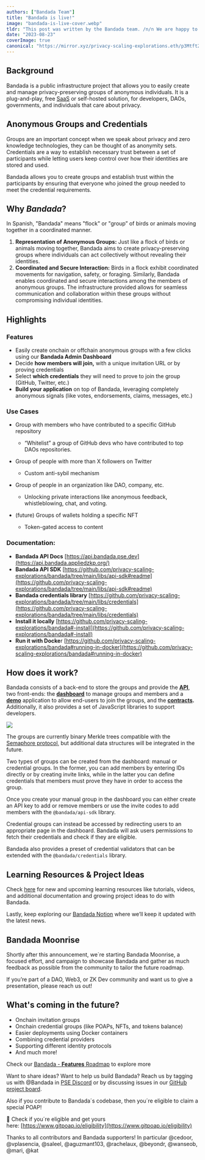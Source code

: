 ```yaml
---
authors: ["Bandada Team"]
title: "Bandada is live!"
image: "bandada-is-live-cover.webp"
tldr: "This post was written by the Bandada team. /n/n We are happy to announce the public release of Bandada V1! Try our [app](https://bandada.pse.dev/) out or run it yourself locally [v1.0.0-alpha](https://github.com/privacy-scaling-explorations/bandada/releases/tag/v1.0.0-alpha)"
date: "2023-08-23"
coverImage: true
canonical: "https://mirror.xyz/privacy-scaling-explorations.eth/p3Mtft28FG1ctgeUARVEKLTK_KexnWC6T4CUHaQark4"
---
```


## **Background**

Bandada is a public infrastructure project that allows you to easily create and manage privacy-preserving groups of anonymous individuals. It is a plug-and-play, free [SaaS](https://en.wikipedia.org/wiki/Software_as_a_service) or self-hosted solution, for developers, DAOs, governments, and individuals that care about privacy.

## Anonymous Groups and Credentials

Groups are an important concept when we speak about privacy and zero knowledge technologies, they can be thought of as anonymity sets. Credentials are a way to establish necessary trust between a set of participants while letting users keep control over how their identities are stored and used.

Bandada allows you to create groups and establish trust within the participants by ensuring that everyone who joined the group needed to meet the credential requirements.

## Why _Bandada_?

In Spanish, "Bandada" means "flock" or "group” of birds or animals moving together in a coordinated manner.

1.  **Representation of Anonymous Groups:** Just like a flock of birds or animals moving together, Bandada aims to create privacy-preserving groups where individuals can act collectively without revealing their identities.
2.  **Coordinated and Secure Interaction:** Birds in a flock exhibit coordinated movements for navigation, safety, or foraging. Similarly, Bandada enables coordinated and secure interactions among the members of anonymous groups. The infrastructure provided allows for seamless communication and collaboration within these groups without compromising individual identities.

## **Highlights**

### F**eatures**

- Easily create onchain or offchain anonymous groups with a few clicks using our **Bandada Admin Dashboard**
- Decide **how members will join,** with a unique invitation URL or by proving credentials
- Select **which credentials** they will need to prove to join the group (GitHub, Twitter, etc.)
- **Build your application** on top of Bandada, leveraging completely anonymous signals (like votes, endorsements, claims, messages, etc.)

### Use Cases

- Group with members who have contributed to a specific GitHub repository

  - “Whitelist” a group of GitHub devs who have contributed to top DAOs repositories.

- Group of people with more than X followers on Twitter

  - Custom anti-sybil mechanism

- Group of people in an organization like DAO, company, etc.

  - Unlocking private interactions like anonymous feedback, whistleblowing, chat, and voting.

- (future) Groups of wallets holding a specific NFT

  - Token-gated access to content

### Documentation:

- **Bandada API Docs** [https://api.bandada.pse.dev](https://api.bandada.appliedzkp.org/)
- **Bandada API SDK** [https://github.com/privacy-scaling-explorations/bandada/tree/main/libs/api-sdk#readme](https://github.com/privacy-scaling-explorations/bandada/tree/main/libs/api-sdk#readme)
- **Bandada credentials library** [https://github.com/privacy-scaling-explorations/bandada/tree/main/libs/credentials](https://github.com/privacy-scaling-explorations/bandada/tree/main/libs/credentials)
- **Install it locally** [https://github.com/privacy-scaling-explorations/bandada#-install](https://github.com/privacy-scaling-explorations/bandada#-install)
- **Run it with Docke**r [https://github.com/privacy-scaling-explorations/bandada#running-in-docker](https://github.com/privacy-scaling-explorations/bandada#running-in-docker)

## How does it work?

Bandada consists of a back-end to store the groups and provide the **[API](https://github.com/privacy-scaling-explorations/bandada/blob/docs/readme-files/apps/api)**, two front-ends: the **[dashboard](https://github.com/privacy-scaling-explorations/bandada/blob/docs/readme-files/apps/dashboard)** to manage groups and members and a **[demo](https://github.com/privacy-scaling-explorations/bandada/blob/docs/readme-files/apps/client)** application to allow end-users to join the groups, and the **[contracts](https://github.com/privacy-scaling-explorations/bandada/blob/docs/readme-files/apps/contracts).** Additionally, it also provides a set of JavaScript libraries to support developers.

![](/articles/bandada-is-live/YLKtfrsyR1gTNXMjHh8ec.webp)

The groups are currently binary Merkle trees compatible with the [Semaphore protocol,](https://semaphore.appliedzkp.org/) but additional data structures will be integrated in the future.

Two types of groups can be created from the dashboard: manual or credential groups. In the former, you can add members by entering IDs directly or by creating invite links, while in the latter you can define credentials that members must prove they have in order to access the group.

Once you create your manual group in the dashboard you can either create an API key to add or remove members or use the invite codes to add members with the `@bandada/api-sdk` library.

Credential groups can instead be accessed by redirecting users to an appropriate page in the dashboard. Bandada will ask users permissions to fetch their credentials and check if they are eligible.

Bandada also provides a preset of credential validators that can be extended with the `@bandada/credentials` library.

## Learning Resources & Project Ideas

Check [here](https://www.notion.so/Bandada-Learning-Resources-Project-Ideas-68803d6da8374a4399824e9a93995ff3?pvs=21) for new and upcoming learning resources like tutorials, videos, and additional documentation and growing project ideas to do with Bandada.

Lastly, keep exploring our [Bandada Notion](https://www.notion.so/Bandada-82d0d9d3c6b64b7bb2a09d4c7647c083?pvs=21) where we’ll keep it updated with the latest news.

## Bandada Moonrise

Shortly after this announcement, we´re starting Bandada Moonrise, a focused effort, and campaign to showcase Bandada and gather as much feedback as possible from the community to tailor the future roadmap.

If you’re part of a DAO, Web3, or ZK Dev community and want us to give a presentation, please reach us out!

## **What's coming in the future?**

- Onchain invitation groups
- Onchain credential groups (like POAPs, NFTs, and tokens balance)
- Easier deployments using Docker containers
- Combining credential providers
- Supporting different identity protocols
- And much more!

Check our [Bandada - **Features** Roadmap](https://www.notion.so/Bandada-Features-Roadmap-8f9b1cf68e2b4a48a03ce898521370c5?pvs=21) to explore more

Want to share ideas? Want to help us build Bandada? Reach us by tagging us with @Bandada in [PSE Discord](https://discord.com/invite/sF5CT5rzrR) or by discussing issues in our [GitHub project board](https://github.com/orgs/privacy-scaling-explorations/projects/18/views/1).

Also if you contribute to Bandada´s codebase, then you´re eligible to claim a special POAP!

🥳 Check if you´re eligible and get yours here: [https://www.gitpoap.io/eligibility](https://www.gitpoap.io/eligibility)

Thanks to all contributors and Bandada supporters! In particular @cedoor, @vplasencia, @saleel, @aguzmant103, @rachelaux, @beyondr, @wanseob, @mari, @kat
